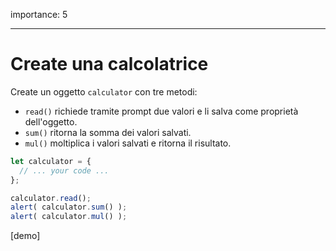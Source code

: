 importance: 5

---

# Create una calcolatrice

Create un oggetto `calculator` con tre metodi:

- `read()` richiede tramite prompt due valori e li salva come proprietà dell'oggetto.
- `sum()` ritorna la somma dei valori salvati.
- `mul()` moltiplica i valori salvati e ritorna il risultato.

```js
let calculator = {
  // ... your code ...
};

calculator.read();
alert( calculator.sum() );
alert( calculator.mul() );
```

[demo]

